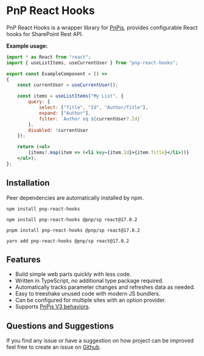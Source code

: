 # PnP React Hooks

PnP React Hooks is a wrapper library for [PnPjs](https://pnp.github.io/pnpjs/), provides configurable React hooks for SharePoint Rest API.

**Example usage:**

```jsx
import * as React from "react";
import { useListItems, useCurrentUser } from "pnp-react-hooks";

export const ExampleComponent = () =>
{
	const currentUser = useCurrentUser();

	const items = useListItems("My List", {
		query: {
			select: ["Title", "Id", "Author/Title"],
			expand: ["Author"],
			filter: `Author eq ${currentUser?.Id}`
		},
		disabled: !currentUser
	});

	return (<ul>
		{items?.map(item => (<li key={item.Id}>{item.Title}</li>))}
	</ul>);
};
```

## Installation

<Tabs>
<TabItem value="npmv7" label="npm v7+" default>

Peer dependencies are automatically installed by npm.

```shell
npm install pnp-react-hooks
```

</TabItem>
<TabItem value="npmv3" label="npm v3-6">



```shell
npm install pnp-react-hooks @pnp/sp react@17.0.2
```

</TabItem>
<TabItem value="pnpm" label="pnpm">

```shell
pnpm install pnp-react-hooks @pnp/sp react@17.0.2
```

</TabItem>

<TabItem value="yarn" label="yarn">

```shell
yarn add pnp-react-hooks @pnp/sp react@17.0.2
```

</TabItem>
</Tabs>

## Features

- Build simple web parts quickly with less code.
- Written in TypeScript, no additional type package required.
- Automatically tracks parameter changes and refreshes data as needed.
- Easy to treeshake unused code with modern JS bundlers.
- Can be configured for multiple sites with an option provider.
- Supports [PnPjs V3 behaviors](https://pnp.github.io/pnpjs/core/behaviors/).

## Questions and Suggestions

 If you find any issue or have a suggestion on how project can be improved feel free to create an issue on [Github](https://github.com/SuperioOne/pnp-react-hooks/issues).

